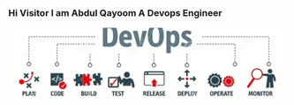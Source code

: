 <p align="center">
<h2 align="center">

### Hi Visitor I am Abdul Qayoom A Devops Engineer

<img src="https://github.com/qayoom321/qayoom321/blob/main/dev.jpeg" >


<!--
**qayoom321/qayoom321** is a ✨ _special_ ✨ repository because its `README.md` (this file) appears on your GitHub profile.

Here are some ideas to get you started:

- 🔭 I’m currently working on ...
- 🌱 I’m currently learning ...
- 👯 I’m looking to collaborate on ...
- 🤔 I’m looking for help with ...
- 💬 Ask me about ...
- 📫 How to reach me: ...
- 😄 Pronouns: ...
- ⚡ Fun fact: ...
-->
